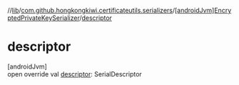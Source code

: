 //[lib](../../../index.md)/[com.github.hongkongkiwi.certificateutils.serializers](../index.md)/[[androidJvm]EncryptedPrivateKeySerializer](index.md)/[descriptor](descriptor.md)

# descriptor

[androidJvm]\
open override val [descriptor](descriptor.md): SerialDescriptor
